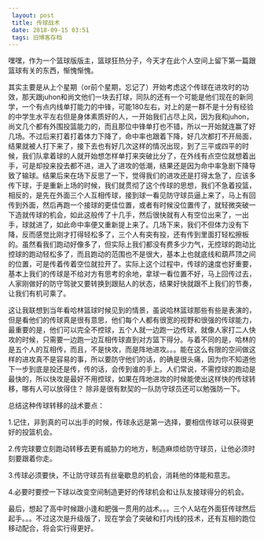 ```yaml
---
 layout: post
 title: 传球战术
 date: 2018-09-15 03:51
 tags: 旧博客存档
---
```

嘿嘿，作为一个篮球版版主，篮球狂热分子，今天才在此个人空间上留下第一篇跟篮球有关的东西，惭愧惭愧。



其实主要是从上个星期（or前个星期，忘记了）开始考虑这个传球在进攻时的功效，那天跟juhon和尚文他们一块去打球，同队的还有一个可能是他们现在的新同学，一个有点内线单打能力的中锋，可能180左右，对上的是一群不是十分有经验的中学生水平左右但是身体素质好的人，一开始我们占尽上风，因为我和juhon，尚文几个都有外围投篮能力的，而且那位中锋单打也不错，所以一开始就连赢了好几场。不过后来打着打着体力下降了，命中率也跟着下降，好几次都打不开局面，结果就被人打下来了，接下去也有好几次这样的情况出现，到了三平或四平的时候，我们队拿着球的人就开始想怎样单打来突破比分了，在外线有点空位就想着出手，可是却投来投去都不进，进入了进攻的低潮，结果还是因为命中率急剧下降导致了输球。结果后来在场下反思了一下，觉得我们的进攻还是打得太急了，应该多传下球，于是重新上场的时候，我们就贯彻了这个传球的思想，我们不急着投篮，相反的，是先在外面三个人互相传球，接到球一看见防守球员逼上来了，马上有回传到外面，然后再跑一个接球的更佳位置，或者有时候没位置传了，就轻微突破一下造就传球的机会，如此这般传了十几手，然后很快就有人有空位出来了，一出手，球就进了，如此命中率便又重新提上来了。几场下来，我们不但体力没有下降，反而感觉比刚才打得轻松多了，三个人有突有投，还有传到里面打轻松擦板的。虽然看我们跑动好像多了，但实际上我们都没有费多少力气，无控球的跑动比控球的跑动轻松多了，而且跑动的范围也不是很大，基本上也就底线和葫芦顶之间的位置，可是传着传着空位就拉开了。实际上这个过程中，传球的速度也好重要，基本上我们的传球是不给对方有思考的余地，拿球一看位置不好，马上回传过去，人家刚做好的防守驾驶又要转换到跟贴人的状态，结果好快就跟不上我们的节奏，让我们有机可乘了。



这让我联想到当年看哈林篮球时候见到的情景，虽说哈林篮球那些有些是表演的，但是看他们的传球真是很有意思，他们每个人都有很宽的视野和很强的传球能力，最重要的是，他们可以完全不控球，五个人就一边跑一边传球，就像人家打二人快攻的时候，只需要一边跑一边互相传球直到对方篮下得分。与着不同的是，哈林的是五个人的互相传，而且，不是快攻，而是阵地进攻。。。能在这么有限的空间做这样的进攻真不是容易的事，所以要防守他们的话，的确是很头痛，因为你不知道他下一步到底是投还是传，传的话，会传到谁的手上。人们常说，不需控球的跑动是最快的，所以快攻是最好不用控球，如果在阵地进攻的时候能使出这样快的传球转移，哪有人可以放得住？
除非是很有默契的一队防守球员还可以勉强防一下。



总结这种传球转移的战术要点：

1.记住，非到真的可以出手的时候，传球永远是第一选择，要相信传球可以获得更好的投篮机会。

2.传完球要立刻跑动转移去更有威胁力的地方，制造麻烦给防守球员，让他必须时刻要跟着你走。

3.传球必须要快，不让防守球员有丝毫歇息的机会，消耗他的体能和意志。

4.必要时要控一下球以改变空间制造更好的传球机会和让队友接球得分的机会。



最后，想起了高中时候跟小逢和肥强一贯用的战术。。。三个人站在外面狂传球然后起手。。。不过这次是升级版了，现在学会了突破和打内线的技术，还有互相的跑位移动配合，将会实行得更好。

